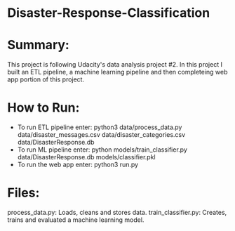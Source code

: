 # Disaster-Response-Classification

# Summary:
This project is following Udacity's data analysis project #2. In this project I built an ETL pipeline, a machine learning pipeline and then completeing web app portion of this project. 

# How to Run:
 * To run ETL pipeline enter: python3 data/process_data.py data/disaster_messages.csv data/disaster_categories.csv data/DisasterResponse.db
 * To run ML pipeline enter: python models/train_classifier.py data/DisasterResponse.db models/classifier.pkl
 * To run the web app enter: python3 run.py
# Files: 
process_data.py: Loads, cleans and stores data.
train_classifier.py: Creates, trains and evaluated a machine learning model.

